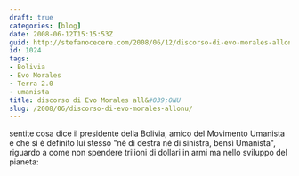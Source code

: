 ```yaml
---
draft: true
categories: [blog]
date: 2008-06-12T15:15:53Z
guid: http://stefanocecere.com/2008/06/12/discorso-di-evo-morales-allonu/
id: 1024
tags:
- Bolivia
- Evo Morales
- Terra 2.0
- umanista
title: discorso di Evo Morales all&#039;ONU
slug: /2008/06/discorso-di-evo-morales-allonu/
---
```


sentite cosa dice il presidente della Bolivia, amico del Movimento Umanista e che si è definito lui stesso "nè di destra né di sinistra, bensì Umanista", riguardo a come non spendere trilioni di dollari in armi ma nello sviluppo del pianeta: